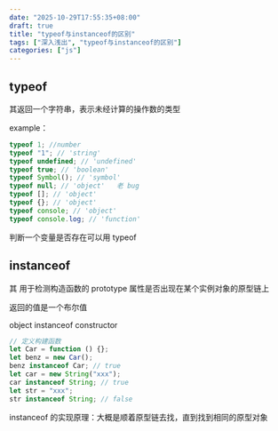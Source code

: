 ```yaml
---
date: "2025-10-29T17:55:35+08:00"
draft: true
title: "typeof与instanceof的区别"
tags: ["深入浅出", "typeof与instanceof的区别"]
categories: ["js"]
---
```


## typeof

其返回一个字符串，表示未经计算的操作数的类型

example：

```js
typeof 1; //number
typeof "1"; // 'string'
typeof undefined; // 'undefined'
typeof true; // 'boolean'
typeof Symbol(); // 'symbol'
typeof null; // 'object'   老 bug
typeof []; // 'object'
typeof {}; // 'object'
typeof console; // 'object'
typeof console.log; // 'function'
```

判断一个变量是否存在可以用 typeof

## instanceof

其 用于检测构造函数的 prototype 属性是否出现在某个实例对象的原型链上

返回的值是一个布尔值

object instanceof constructor

```js
// 定义构建函数
let Car = function () {};
let benz = new Car();
benz instanceof Car; // true
let car = new String("xxx");
car instanceof String; // true
let str = "xxx";
str instanceof String; // false
```

instanceof 的实现原理：大概是顺着原型链去找，直到找到相同的原型对象
